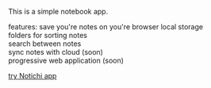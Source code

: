This is a simple notebook app.

features:
save you're notes on you're browser local storage <br />
folders for sorting notes <br />
search between notes <br />
sync notes with cloud (soon) <br />
progressive web application (soon)

<a href="notichi.netlify.app" target="_blank">try Notichi app</a>